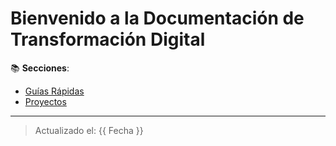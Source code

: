# Bienvenido a la Documentación de Transformación Digital  

📚 **Secciones**:  
- [Guías Rápidas](guias/inicio-rapido.md)  
- [Proyectos](docs/proyectos/proyecto-a.md)  

---

> Actualizado el: {{ Fecha }}
